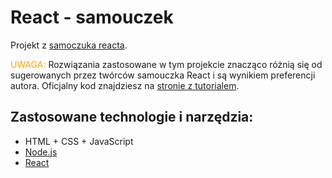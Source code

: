 # React - samouczek

Projekt z [samoczuka reacta](<https://pl.reactjs.org/tutorial/tutorial.html/>).

<span style="color:orange">UWAGA:</span> Rozwiązania zastosowane w tym projekcie znacząco różnią się od sugerowanych przez twórców samouczka React i są wynikiem preferencji autora. Oficjalny kod znajdziesz na [stronie z tutorialem](<https://pl.reactjs.org/tutorial/tutorial.html/>).

## Zastosowane technologie i narzędzia:

- HTML + CSS + JavaScript
- [Node.js](<https://nodejs.org/>)
- [React](<https://reactjs.org//>)
